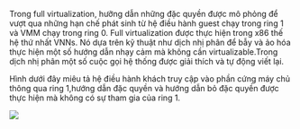 Trong full virtualization, hưỡng dẫn những đặc quyền được mô phỏng để vượt qua những hạn chế phát sinh từ hệ điều hành guest chạy trong ring 1 và VMM chạy trong ring 0. Full virtualization được thực hiện trong x86 thế hệ thứ nhất VNNs. Nó dựa trên kỹ thuật như dịch nhị phân để bẫy và ảo hóa thực hiện một số hướng dẫn nhạy cảm mà không cần virtualizable.Trong dịch nhị phân một số cuộc gọi hệ thống được giải thích và tự động viết lại. 

Hình dưới đây miêu tả hệ điều hành khách truy cập vào phần cứng máy chủ thông qua ring 1,hướng dẫn đặc quyền và hướng dẫn bỏ đặc quyền được thực hiện mà không có sự tham gia của ring 1. 

<img src="https://i.imgur.com/sQ6HWYZ.jpg">

